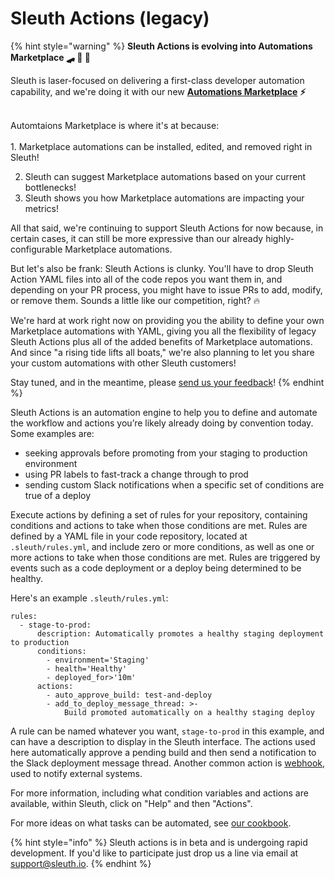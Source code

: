 # Sleuth Actions (legacy)

{% hint style="warning" %}
**Sleuth Actions is evolving into Automations Marketplace 🛹 🛵 🚀**

Sleuth is laser-focused on delivering a first-class developer automation capability, and we're doing it with our new [**Automations Marketplace**](../automations-marketplace/) **⚡️**

\
Automtaions Marketplace is where it's at because:\
\
&#x20; 1\.   Marketplace automations can be installed, edited, and removed right in Sleuth!

2. Sleuth can suggest Marketplace automations based on your current bottlenecks!&#x20;
3. Sleuth shows you how Marketplace automations are impacting your metrics!



All that said, we're continuing to support Sleuth Actions for now because, in certain cases, it can still be more expressive than our already highly-configurable Marketplace automations.&#x20;

But let's also be frank: Sleuth Actions is clunky. You'll have to drop Sleuth Action YAML files into all of the code repos you want them in, and depending on your PR process, you might have to issue PRs to add, modify, or remove them. Sounds a little like our competition, right? 🔥

We're hard at work right now on providing you the ability to define your own Marketplace automations with YAML, giving you all the flexibility of legacy Sleuth Actions plus all of the added benefits of Marketplace automations. And since "a rising tide lifts all boats," we're also planning to let you share your custom automations with other Sleuth customers!&#x20;

Stay tuned, and in the meantime, please [send us your feedback](mailto:support@sleuth.io)!
{% endhint %}

Sleuth Actions is an automation engine to help you to define and automate the workflow and actions you’re likely already doing by convention today. Some examples are:

* seeking approvals before promoting from your staging to production environment
* using PR labels to fast-track a change through to prod
* sending custom Slack notifications when a specific set of conditions are true of a deploy

Execute actions by defining a set of rules for your repository, containing conditions and actions to take when those conditions are met. Rules are defined by a YAML file in your code repository, located at `.sleuth/rules.yml`, and include zero or more conditions, as well as one or more actions to take when those conditions are met. Rules are triggered by events such as a code deployment or a deploy being determined to be healthy.

Here's an example `.sleuth/rules.yml`:

```
rules:
  - stage-to-prod:
      description: Automatically promotes a healthy staging deployment to production
      conditions:
        - environment='Staging'
        - health='Healthy'
        - deployed_for>'10m'
      actions:
        - auto_approve_build: test-and-deploy
        - add_to_deploy_message_thread: >-
            Build promoted automatically on a healthy staging deploy
```

A rule can be named whatever you want, `stage-to-prod` in this example, and can have a description to display in the Sleuth interface. The actions used here automatically approve a pending build and then send a notification to the Slack deployment message thread. Another common action is [webhook](webhook.md), used to notify external systems.

For more information, including what condition variables and actions are available, within Sleuth, click on "Help" and then "Actions".

For more ideas on what tasks can be automated, see [our cookbook](cookbook.md).

{% hint style="info" %}
Sleuth actions is in beta and is undergoing rapid development. If you'd like to participate just drop us a line via email at support@sleuth.io.
{% endhint %}
